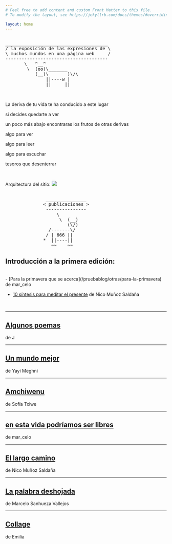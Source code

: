 ```yaml
---
# Feel free to add content and custom Front Matter to this file.
# To modify the layout, see https://jekyllrb.com/docs/themes/#overriding-theme-defaults

layout: home
---
```



<pre>

______________________________________
/ la exposición de las expresiones de \
\ muchos mundos en una página web     /
--------------------------------------
       \   ^__^
        \  (oo)\_______
           (__)\       )\/\
               ||----w |
               ||     ||

 </pre>

La deriva de tu vida te ha conducido a este lugar

si decides quedarte a ver

un poco más abajo encontraras los frutos de otras derivas

algo para ver

algo para leer

algo para escuchar

tesoros que desenterrar

<br>

Arquitectura del sítio:
  <img src="/pruebablog/archivos/autocad.gif" />

<pre>

               _______________
              < publicaciones >
               ---------------
                   \
                    \  (__)
                       (\/)
                /-------\/
               / | 666 ||
              *  ||----||
                 ~~    ~~
</pre>

## Introducción a la primera edición:
<br>
  - [Para la primavera que se acerca](/pruebablog/otras/para-la-primavera) de mar_celo

  - [10 síntesis para meditar el presente](/pruebablog/otras/10-sintesis) de Nico Muñoz Saldaña

<br>

---


## [Algunos poemas](/pruebablog/2021/03/21/algunos-poemas)
de J

---

## [Un mundo mejor](/pruebablog/_posts/2021/03/21/Un-mundo_mejor)
de Yayi Meghni

---

## [Amchiwenu](/pruebablog/_posts/2021/03/21/Amchiwenu.md)
de Sofía Txiwe

---

## [en esta vida podríamos ser libres](/pruebablog/2021/03/17/en-esta-vida-podríamos-ser-libres.html)
de mar_celo

---

## [El largo camino](/pruebablog/_posts/2021-03-13-el-largo-camino)
de Nico Muñoz Saldaña

---

## [La palabra deshojada](/pruebablog/_posts/2021-03-01-la-palabra-deshojada)
de Marcelo Sanhueza Vallejos

---

## [Collage](/pruebablog/_posts/2021-03-01-collage-emilia)
de Emilia
